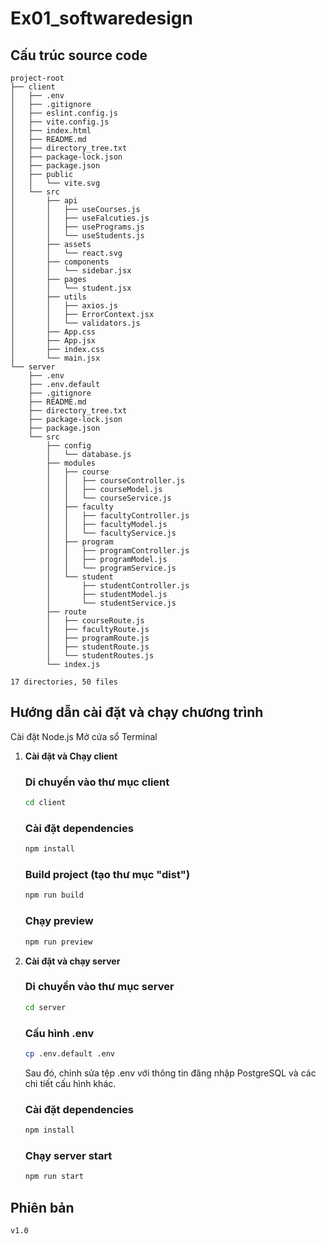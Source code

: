 # Ex01_softwaredesign

## Cấu trúc source code

```
project-root
├── client
│   ├── .env
│   ├── .gitignore
│   ├── eslint.config.js
│   ├── vite.config.js
│   ├── index.html
│   ├── README.md
│   ├── directory_tree.txt
│   ├── package-lock.json
│   ├── package.json
│   ├── public
│   │   └── vite.svg
│   └── src
│       ├── api
│       │   ├── useCourses.js
│       │   ├── useFalcuties.js
│       │   ├── usePrograms.js
│       │   └── useStudents.js
│       ├── assets
│       │   └── react.svg
│       ├── components
│       │   └── sidebar.jsx
│       ├── pages
│       │   └── student.jsx
│       ├── utils
│       │   ├── axios.js
│       │   ├── ErrorContext.jsx
│       │   └── validators.js
│       ├── App.css
│       ├── App.jsx
│       ├── index.css
│       └── main.jsx
└── server
    ├── .env
    ├── .env.default
    ├── .gitignore
    ├── README.md
    ├── directory_tree.txt
    ├── package-lock.json
    ├── package.json
    └── src
        ├── config
        │   └── database.js
        ├── modules
        │   ├── course
        │   │   ├── courseController.js
        │   │   ├── courseModel.js
        │   │   └── courseService.js
        │   ├── faculty
        │   │   ├── facultyController.js
        │   │   ├── facultyModel.js
        │   │   └── facultyService.js
        │   ├── program
        │   │   ├── programController.js
        │   │   ├── programModel.js
        │   │   └── programService.js
        │   └── student
        │       ├── studentController.js
        │       ├── studentModel.js
        │       └── studentService.js
        ├── route
        │   ├── courseRoute.js
        │   ├── facultyRoute.js
        │   ├── programRoute.js
        │   ├── studentRoute.js
        │   └── studentRoutes.js
        └── index.js

17 directories, 50 files
```

## Hướng dẫn cài đặt và chạy chương trình
Cài đặt Node.js
Mở cửa sổ Terminal

1. **Cài đặt và Chạy client**
    ### Di chuyển vào thư mục client
    ```bash
    cd client
    ```
    ### Cài đặt dependencies
    ```bash
    npm install
    ```
    ### Build project (tạo thư mục "dist")
    ```bash
    npm run build
    ```
    ### Chạy preview
    ```bash
    npm run preview
    ```
2. **Cài đặt và chạy server**

    ### Di chuyển vào thư mục server
    ```bash
    cd server
    ```
    ### Cấu hình .env
    ```bash
    cp .env.default .env
    ```
    Sau đó, chỉnh sửa tệp .env với thông tin đăng nhập PostgreSQL và các chi tiết cấu hình khác.
    ### Cài đặt dependencies
    ```bash
    npm install
    ```
    ### Chạy server start
    ```bash
    npm run start
    ```
## Phiên bản 
```bash
v1.0
```